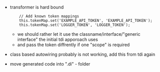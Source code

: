 - transformer is hard bound

  ```tỳpescript
      // Add known token mappings
      this.tokenMap.set('EXAMPLE_API_TOKEN', 'EXAMPLE_API_TOKEN');
      this.tokenMap.set('LOGGER_TOKEN', 'LOGGER_TOKEN');
  ```

  - we should rather let it use the classname/interface/"generic interface" the initial tdi apporoach uses
  - and pass the token diffrently if one "scope" is required

- class based autowiring probably is not working, add this from tdi again
- move generated code into ".di" - folder
